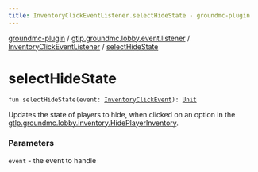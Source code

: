 ```yaml
---
title: InventoryClickEventListener.selectHideState - groundmc-plugin
---
```


[groundmc-plugin](../../index.html) / [gtlp.groundmc.lobby.event.listener](../index.html) / [InventoryClickEventListener](index.html) / [selectHideState](.)

# selectHideState

`fun selectHideState(event: `[`InventoryClickEvent`](https://hub.spigotmc.org/javadocs/spigot/org/bukkit/event/inventory/InventoryClickEvent.html)`): `[`Unit`](https://kotlinlang.org/api/latest/jvm/stdlib/kotlin/-unit/index.html)

Updates the state of players to hide, when clicked on an option in the
[gtlp.groundmc.lobby.inventory.HidePlayerInventory](../../gtlp.groundmc.lobby.inventory/-hide-player-inventory/index.html).

### Parameters

`event` - the event to handle